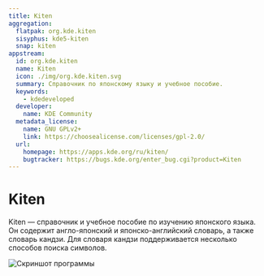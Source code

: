 ```yaml
---
title: Kiten
aggregation:
  flatpak: org.kde.kiten
  sisyphus: kde5-kiten
  snap: kiten
appstream:
  id: org.kde.kiten
  name: Kiten
  icon: ./img/org.kde.kiten.svg
  summary: Справочник по японскому языку и учебное пособие.
  keywords:
    - kdedeveloped
  developer:
    name: KDE Community
  metadata_license:
    name: GNU GPLv2+
    link: https://choosealicense.com/licenses/gpl-2.0/
  url:
    homepage: https://apps.kde.org/ru/kiten/
    bugtracker: https://bugs.kde.org/enter_bug.cgi?product=Kiten
---
```


# Kiten

Kiten — справочник и учебное пособие по изучению японского языка. Он содержит англо-японский и японско-английский словарь, а также словарь кандзи. Для словаря кандзи поддерживается несколько способов поиска символов.

![Скриншот программы](https://cdn.kde.org/screenshots/kiten/kiten.png)

<!--@include: @apps/_parts/install/content-repo.md-->
<!--@include: @apps/_parts/install/content-flatpak.md-->
<!--@include: @apps/_parts/install/content-snap.md-->
